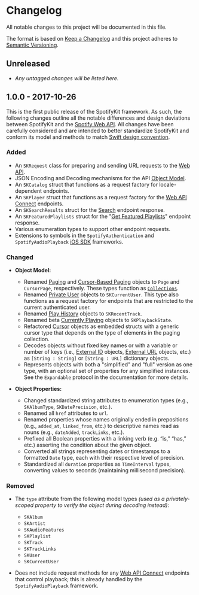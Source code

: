 # Changelog
All notable changes to this project will be documented in this file.

The format is based on [Keep a Changelog](http://keepachangelog.com/en/1.0.0/)
and this project adheres to [Semantic Versioning](http://semver.org/spec/v2.0.0.html).

## Unreleased
- *Any untagged changes will be listed here.*

## 1.0.0 - 2017-10-26
This is the first public release of the SpotifyKit framework. As such, the following changes outline all the notable differences and design deviations between SpotifyKit and the [Spotify Web API][Web API]. All changes have been carefully considered and are intended to better standardize SpotifyKit and conform its model and methods to match [Swift design convention][Guidelines].

### Added
- An `SKRequest` class for preparing and sending URL requests to the [Web API].
- JSON Encoding and Decoding mechanisms for the API [Object Model].
- An `SKCatalog` struct that functions as a request factory for locale-dependent endpoints.
- An `SKPlayer` struct that functions as a request factory for the [Web API Connect](https://developer.spotify.com/web-api/working-with-connect/) endpoints.
- An `SKSearchResults` struct for the [Search](https://developer.spotify.com/web-api/search-item/) endpoint response.
- An `SKFeaturedPlaylists` struct for the "[Get Featured Playlists](https://developer.spotify.com/web-api/get-list-featured-playlists/)" endpoint response.
- Various enumeration types to support other endpoint requests.
- Extensions to symbols in the `SpotifyAuthentication` and `SpotifyAudioPlayback` [iOS SDK] frameworks.

### Changed
- **Object Model:**
    - Renamed [Paging](https://developer.spotify.com/web-api/object-model/#paging-object) and [Cursor-Based Paging](https://developer.spotify.com/web-api/object-model/#cursor-based-paging-object) objects to `Page` and `CursorPage`, respectively. These types function as [`Collections`](https://developer.apple.com/documentation/swift/collection).
    - Renamed [Private User](https://developer.spotify.com/web-api/object-model/#user-object-private) objects to `SKCurrentUser`. This type also functions as a request factory for endpoints that are restricted to the current authenticated user.
    - Renamed [Play History](https://developer.spotify.com/web-api/object-model/#play-history-object) objects to `SKRecentTrack`.
    - Renamed beta [Currently Playing](https://developer.spotify.com/web-api/get-information-about-the-users-current-playback/) objects to `SKPlaybackState`.
    - Refactored [Cursor](https://developer.spotify.com/web-api/object-model/#cursor-object) objects as embedded structs with a generic cursor type that depends on the type of elements in the paging collection.
    - Decodes objects without fixed key names or with a variable or number of keys (i.e., [External ID](https://developer.spotify.com/web-api/object-model/#external-id-object) objects, [External URL](https://developer.spotify.com/web-api/object-model/#external-url-object) objects, etc.) as `[String : String]` or `[String : URL]` dictionary objects.
    - Represents objects with both a "simplified" and "full" version as one type, with an optional set of properties for any simplified instances. See the `Expandable` protocol in the documentation for more details.

- **Object Properties:**
    - Changed standardized string attributes to enumeration types (e.g., `SKAlbumType`, `SKDatePrecision`, etc.).
    - Renamed all `href` attributes to `url`.
    - Renamed properties whose names originally ended in prepositions (e.g., `added_at`, `linked_from`, etc.) to descriptive names read as nouns (e.g., `dateAdded`, `trackLinks`, etc.).
    - Prefixed all Boolean properties with a linking verb (e.g. “is,” “has,” etc.) asserting the condition about the given object.
    - Converted all strings representing dates or timestamps to a formatted `Date` type, each with their respective level of precision.
    - Standardized all `duration` properties as `TimeInterval` types, converting values to seconds (maintaining millisecond precision).

### Removed
- The `type` attribute from the following model types *(used as a privately-scoped property to verify the object during decoding instead)*:
    - `SKAlbum`
    - `SKArtist`
    - `SKAudioFeatures`
    - `SKPlaylist`
    - `SKTrack`
    - `SKTrackLinks`
    - `SKUser`
    - `SKCurrentUser`

- Does not include request methods for any [Web API Connect](https://developer.spotify.com/web-api/working-with-connect/) endpoints that control playback; this is already handled by the `SpotifyAudioPlayback` framework.

[Unreleased]: https://github.com/haversnail/spotifykit/compare/v1.0.0...HEAD
[1.0.2]: https://github.com/haversnail/spotifykit/compare/v1.0.1...v1.0.2
[1.0.1]: https://github.com/haversnail/spotifykit/compare/v1.0.0...v1.0.1

[iOS SDK]: https://github.com/spotify/ios-sdk
[Web API]: https://developer.spotify.com/web-api/
[Object Model]: https://developer.spotify.com/web-api/object-model/
[Guidelines]: https://swift.org/documentation/api-design-guidelines/
